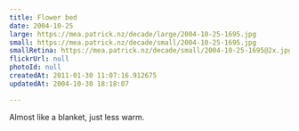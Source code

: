 ```yaml
---
title: Flower bed
date: 2004-10-25
large: https://mea.patrick.nz/decade/large/2004-10-25-1695.jpg
small: https://mea.patrick.nz/decade/small/2004-10-25-1695.jpg
smallRetina: https://mea.patrick.nz/decade/small/2004-10-25-1695@2x.jpg
flickrUrl: null
photoId: null
createdAt: 2011-01-30 11:07:16.912675
updatedAt: 2004-10-30 18:18:07

---
```

Almost like a blanket, just less warm.
